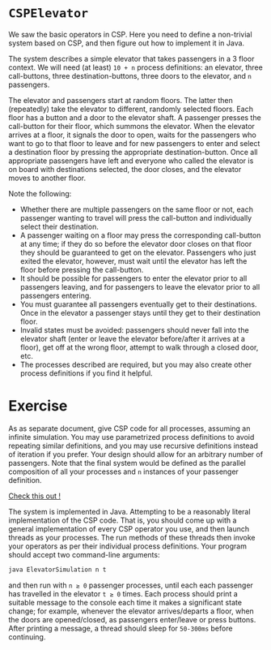 `CSPElevator`
=============

We saw the basic operators in CSP. Here you need to define a non-trivial system based on CSP,
and then figure out how to implement it in Java.

The system describes a simple elevator that takes passengers in a 3 floor context. We will need (at least) `10 + n` process definitions: an elevator, three call-buttons, three destination-buttons, three doors to the elevator, and `n` passengers.

The elevator and passengers start at random floors. The latter then (repeatedly) take the elevator to different, randomly selected floors. Each floor has a button and a door to the elevator shaft. A passenger presses the call-button for their floor, which summons the elevator. When the elevator arrives at a floor, it signals the door to open, waits for the passengers who want to go to that floor to leave and for new passengers to enter and select a destination floor by pressing the appropriate destination-button. Once all appropriate passengers have left and everyone who called the elevator is on board with destinations selected, the door closes, and the elevator moves to another floor.

Note the following:
- Whether there are multiple passengers on the same floor or not, each passenger wanting to travel will press the call-button and individually select their destination.
- A passenger waiting on a floor may press the corresponding call-button at any time; if they do so before the elevator door closes on that floor they should be guaranteed to get on the elevator.
Passengers who just exited the elevator, however, must wait until the elevator has left the floor before pressing the call-button.
- It should be possible for passengers to enter the elevator prior to all passengers leaving, and for passengers to leave the elevator prior to all passengers entering.
- You must guarantee all passengers eventually get to their destinations. Once in the elevator a passenger stays until they get to their destination floor.
- Invalid states must be avoided: passengers should never fall into the elevator shaft (enter or leave the elevator before/after it arrives at a floor), get off at the wrong floor, attempt to walk through a closed door, etc.
- The processes described are required, but you may also create other process definitions if you find it helpful.

# Exercise

As as separate document, give CSP code for all processes, assuming an infinite simulation. You may use parametrized process definitions to avoid repeating similar definitions, and you may use recursive definitions instead of iteration if you prefer. Your design should allow for an arbitrary number of passengers. Note that the final system would be defined as the parallel composition of all your processes and `n` instances of your passenger definition.

[Check this out !](./csp-implementation.hs)

The system is implemented in Java. Attempting to be a reasonably literal implementation of the CSP code. That is, you should come up with a general implementation of every CSP operator you use, and then launch threads as your processes. The run methods of these threads then invoke your operators as per their individual process definitions. Your program should accept two command-line arguments:

```bash
java ElevatorSimulation n t
```

and then run with `n ≥ 0` passenger processes, until each each passenger has travelled in the elevator `t ≥ 0` times. Each process should print a suitable message to the console each time it makes a significant state change; for example, whenever the elevator arrives/departs a floor, when the doors are opened/closed, as passengers enter/leave or press buttons. After printing a message, a thread should sleep for `50-300ms` before continuing.